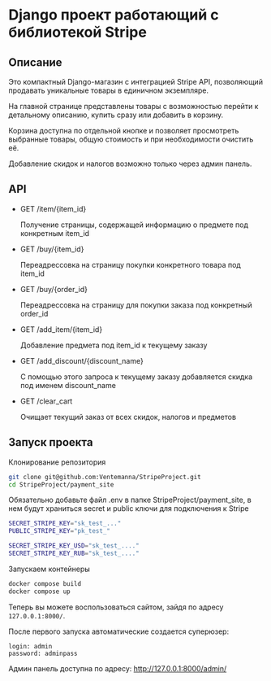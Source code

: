 # Django проект работающий с библиотекой Stripe

## Описание

Это компактный Django-магазин с интеграцией Stripe API, позволяющий продавать уникальные товары в единичном экземпляре.

На главной странице представлены товары с возможностью перейти к детальному описанию, купить сразу или добавить в корзину.

Корзина доступна по отдельной кнопке и позволяет просмотреть выбранные товары, общую стоимость и при необходимости очистить её.

Добавление скидок и налогов возможно только через админ панель.

## API

- GET /item/{item_id}

  Получение страницы, содержащей информацию о предмете под конкретным item_id


- GET /buy/{item_id}

  Переадрессовка на страницу покупки конкретного товара под item_id


- GET /buy/{order_id} 

  Переадрессовка на страницу для покупки заказа под конкретный order_id


- GET /add_item/{item_id}

  Добавление предмета под item_id к текущему заказу


- GET /add_discount/{discount_name}

  С помощью этого запроса к текущему заказу добавляется скидка под именем discount_name


- GET /clear_cart

  Очищает текущий заказ от всех скидок, налогов и предметов


## Запуск проекта

Клонирование репозитория

```bash
git clone git@github.com:Ventemanna/StripeProject.git
cd StripeProject/payment_site
```

Обязательно добавьте файл .env в папке StripeProject/payment_site, в нем будут храниться secret и public ключи для подключения к Stripe
```bash
SECRET_STRIPE_KEY="sk_test_..."
PUBLIC_STRIPE_KEY="pk_test_"

SECRET_STRIPE_KEY_USD="sk_test_...."
SECRET_STRIPE_KEY_RUB="sk_test_...."
```

Запускаем контейнеры
```bash
docker compose build
docker compose up
```

Теперь вы можете воспользоваться сайтом, зайдя по адресу `127.0.0.1:8000/`.

После первого запуска автоматические создается суперюзер: 

```
login: admin 
password: adminpass
```

Админ панель доступна по адресу:
http://127.0.0.1:8000/admin/